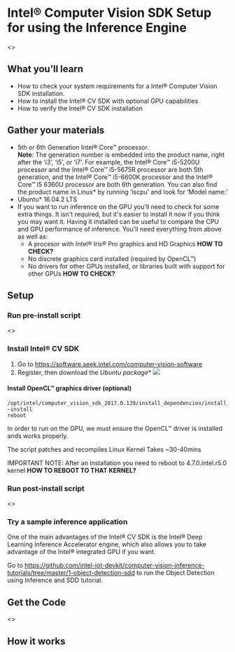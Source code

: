 # Intel® Computer Vision SDK Setup for using the Inference Engine

<>

## What you’ll learn
  * How to check your system requirements for a Intel® Computer Vision SDK installation.
  * How to install the Intel® CV SDK with optional GPU capabilities 
  * How to verify the Intel® CV SDK installation 

## Gather your materials
* 5th or 6th Generation Intel® Core™ processor.  
**Note**: The generation number is embedded into the product name, right after the ‘i3’, ‘i5’, or ‘i7’.  For example, the Intel® Core™ i5-5200U processor and the Intel® Core™ i5-5675R processor are both 5th generation, and the Intel® Core™ i5-6600K processor and the Intel® Core™ i5 6360U processor are both 6th generation.  You can also find the product name in Linux\* by running ‘lscpu’ and look for ‘Model name:’  
* Ubuntu\* 16.04.2 LTS
* If you want to run inference on the GPU you'll need to check for some extra things.  It isn't required, but it's easier to install it now if you think you may want it.  Having it installed can be useful to compare the CPU and GPU performance of inference.  You'll need everything from above as well as:
	* A procesor with Intel® Iris® Pro graphics and HD Graphics **HOW TO CHECK?** 
	* No discrete graphics card installed (required by OpenCL™)
	* No drivers for other GPUs installed, or libraries built with support for other GPUs **HOW TO CHECK?** 
	
## Setup
### Run pre-install script
<>

### Install Intel® CV SDK
1. Go to https://software.seek.intel.com/computer-vision-software
2. Register, then download the **Ubuntu* package**
![](/images/download-page-1.jpg)

#### Install OpenCL™ graphics driver (optional)
```
/opt/intel/computer_vision_sdk_2017.0.139/install_dependencies/install_OCL_driver.sh –install
reboot
```  

In order to run on the GPU, we must ensure the OpenCL™ driver is installed ands works properly.  

The script patches and recompiles Linux Kernel
Takes ~30-40mins

IMPORTANT NOTE:
After an installation you need to reboot to 4.7.0.intel.r5.0 kernel
**HOW TO REBOOT TO THAT KERNEL?**

### Run post-install script
<>

### Try a sample inference application
One of the main advantages of the Intel® CV SDK is the Intel® Deep Learning Inference Accelerator engine, which also allows you to take advantage of the Intel® integrated GPU if you want.  

Go to https://github.com/intel-iot-devkit/computer-vision-inference-tutorials/tree/master/1-object-detection-sdd to run the Object Detection using Inference and SDD tutorial.


## Get the Code
<>

## How it works


